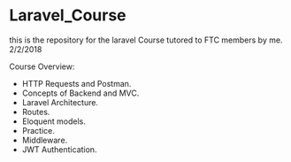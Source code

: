 # Laravel_Course
this is the repository for the laravel Course tutored to FTC members by me. 2/2/2018

Course Overview: <br>
<ul>
<li>HTTP Requests and Postman. </li>
<li>Concepts of Backend and MVC.</li>
<li>Laravel Architecture.</li>
<li>Routes.</li>
<li>Eloquent models.</li>
<li>Practice.</li>
<li>Middleware.</li>
<li>JWT Authentication.</li>
</ul>
